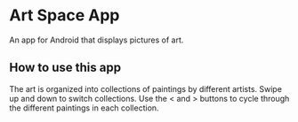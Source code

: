 # Art Space App

An app for Android that displays pictures of art.

## How to use this app

The art is organized into collections of paintings by different artists. Swipe up and down to switch collections. Use the < and > buttons to cycle through the different paintings in each collection.